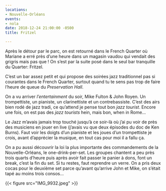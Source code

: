 ```yaml
---
locations:
- Nouvelle-Orléans
events:
- nola
date: 2018-12-24 21:00:00 -0500
title: Fritzel

---
```

Après le détour par le parc, on est retourné dans le French Quarter où Mariane a erré près d’une heure dans un magasin vaudou qui vendait des grigris mais pas que ! On s’est par la suite posé dans le seul bar tranquille du Quarter: Fritzel. 

C’est un bar assez petit et qui propose des soirées jazz traditionnel pas si courantes dans le French Quarter, surtout quand tu te sens pas trop de faire l’heure de queue du _Preservation Hall_.

On a vu arriver _l’entertainment_ du soir, Mike Fulton & John Royen. Un trompettiste, un pianiste, un clarinettiste et un contrebassiste. C’est des airs bien rodé de jazz tradi, ce qu’attend je pense tout bon _jazz tourist_. Encore une fois, on  est pas des _jazz tourists_ hein, mais bon, when in Rome…

Le Jazz m’avais jamais trop touché jusqu’à ce soir-là où j’ai pu voir de près des musiciens en jouer en live (j’avais vu que deux épisodes du doc de Ken Burns). Faut voir les doigts d’un pianiste et les joues d’un trompettiste je crois, avant d’apprécier la musique, en tout cas pour moi il a fallu ça.

On a pu aussi découvrir la loi la plus importante des commandements de la Nouvelle-Orléans, le one-drink-per-set. 
Les groupes chantent a peu près trois quarts d’heure puis après avoir fait passer le panier à dons, font un break, c’est la fin du set. Si tu restes, faut reprendre un verre. On a pris deux cocas pour le deuxième set parce qu’avant qu’arrive John et Mike, on s’était tapé au moins trois consos…

{{< figure src="IMG_9932.jpeg" >}}